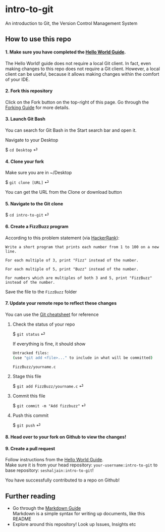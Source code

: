 # intro-to-git
An introduction to Git, the Version Control Management System

## How to use this repo

#### 1. Make sure you have completed the [Hello World Guide](https://guides.github.com/activities/hello-world/).

The Hello World! guide does not require a local Git client. In fact, even making changes to this repo does not require a Git client. However, a local client can be useful, because it allows making changes within the comfort of your IDE.

#### 2. Fork this repository

Click on the Fork button on the top-right of this page. Go through the [Forking Guide](https://guides.github.com/activities/forking/) for more details.

#### 3. Launch Git Bash

You can search for Git Bash in the Start search bar and open it.

Navigate to your Desktop

$ `cd Desktop` ⏎ 

#### 4. Clone your fork

Make sure you are in ~/Desktop

$ `git clone [URL]` ⏎

You can get the URL from the Clone or download button

#### 5. Navigate to the Git clone

$ `cd intro-to-git` ⏎

#### 6. Create a FizzBuzz program
According to this problem statement (via [HackerRank](https://www.hackerrank.com/challenges/fizzbuzz/problem)):

```
Write a short program that prints each number from 1 to 100 on a new line. 

For each multiple of 3, print "Fizz" instead of the number. 

For each multiple of 5, print "Buzz" instead of the number. 

For numbers which are multiples of both 3 and 5, print "FizzBuzz" instead of the number.
```

Save the file to the `FizzBuzz` folder

#### 7. Update your remote repo to reflect these changes

You can use the [Git cheatsheet](https://education.github.com/git-cheat-sheet-education.pdf) for reference

1. Check the status of your repo

    $ `git status` ⏎

    If everything is fine, it should show 

    ```bash
    Untracked files:
    (use "git add <file>..." to include in what will be committed)

    FizzBuzz/yourname.c
    ```

2. Stage this file

    $ `git add FizzBuzz/yourname.c` ⏎

3. Commit this file

    $ `git commit -m "Add fizzbuzz"` ⏎

4. Push this commit

    $ `git push` ⏎


#### 8. Head over to your fork on Github to view the changes!

#### 9. Create a pull request

Follow instructions from the [Hello World Guide](https://guides.github.com/activities/hello-world/#pr).  
Make sure it is from your head repository: `your-username:intro-to-git` to base repository: `seshaljain:intro-to-git`!

You have successfully contributed to a repo on Github!

## Further reading

- Go through the [Markdown Guide](https://guides.github.com/features/mastering-markdown/)  
    Markdown is a simple syntax for writing up documents, like this README
- Explore around this repository! Look up Issues, Insights etc